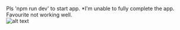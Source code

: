 Pls 'npm run dev' to start app.
*I'm unable to fully complete the app. Favourite not working well.
<br>
![alt text](https://dl.dropboxusercontent.com/s/4wiyupq5ags04r0/2359.jpg?dl=0)
